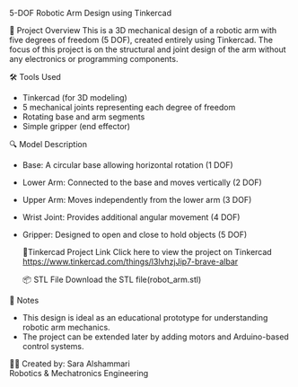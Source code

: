  5-DOF Robotic Arm Design using Tinkercad

 🧩 Project Overview
This is a 3D mechanical design of a robotic arm with five degrees of freedom (5 DOF), created entirely using Tinkercad. The focus of this project is on the structural and joint design of the arm without any electronics or programming components.

 🛠️ Tools Used
- Tinkercad (for 3D modeling)
- 5 mechanical joints representing each degree of freedom
- Rotating base and arm segments
- Simple gripper (end effector)

 🔍 Model Description
- Base: A circular base allowing horizontal rotation (1 DOF)
- Lower Arm: Connected to the base and moves vertically (2 DOF)
- Upper Arm: Moves independently from the lower arm (3 DOF)
- Wrist Joint: Provides additional angular movement (4 DOF)
- Gripper: Designed to open and close to hold objects (5 DOF)

  🔗Tinkercad Project Link
    Click here to view the project on Tinkercad https://www.tinkercad.com/things/l3lvhzjJip7-brave-albar

  📦 STL File
     Download the STL file(robot_arm.stl)

📌 Notes
- This design is ideal as an educational prototype for understanding robotic arm mechanics.
- The project can be extended later by adding motors and Arduino-based control systems.

 👩‍💻 Created by:
Sara Alshammari  
Robotics & Mechatronics Engineering  
